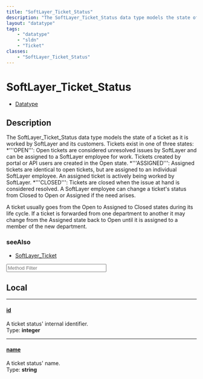 ```yaml
---
title: "SoftLayer_Ticket_Status"
description: "The SoftLayer_Ticket_Status data type models the state of a ticket as it is worked by SoftLayer and its customers. Ticke... "
layout: "datatype"
tags:
    - "datatype"
    - "sldn"
    - "Ticket"
classes:
    - "SoftLayer_Ticket_Status"
---
```


# SoftLayer_Ticket_Status
<div id='service-datatype'>
    <ul id='sldn-reference-tabs'>
        <li id='datatype'> <a href='/reference/datatypes/SoftLayer_Ticket_Status' >Datatype</a></li>
    </ul>
</div>

## Description 
The SoftLayer_Ticket_Status data type models the state of a ticket as it is worked by SoftLayer and its customers. Tickets exist in one of three states: 
*'''OPEN''': Open tickets are considered unresolved issues by SoftLayer and can be assigned to a SoftLayer employee for work. Tickets created by portal or API users are created in the Open state.
*'''ASSIGNED''': Assigned tickets are identical to open tickets, but are assigned to an individual SoftLayer employee. An assigned ticket is actively being worked by SoftLayer.
*'''CLOSED''': Tickets are closed when the issue at hand is considered resolved. A SoftLayer employee can change a ticket's status from Closed to Open or Assigned if the need arises.


A ticket usually goes from the Open to Assigned to Closed states during its life cycle. If a ticket is forwarded from one department to another it may change from the Assigned state back to Open until it is assigned to a member of the new department. 



### seeAlso

* [SoftLayer_Ticket](/reference/datatypes/SoftLayer_Ticket )




<!-- Service Filer BEGIN -->
<div class="view-filters">
        <div class="clearfix">
            <div class="search-input-box">
                <input placeholder="Method Filter" onkeyup="titleSearch(inputId='prop-input', divId='properties', elementClass='prop-row')" 
                    type="text" id="prop-input" value="" size="30" maxlength="128" class="form-text">
            </div>
        </div>
</div>
<!-- Service Filer END -->

<div id="properties" class="content">
<div id="localProperties" class="prop-content" >

## Local
-----
[id]: #id
#### [id]
A ticket status' internal identifier.  
<span class="type-label">Type: </span>**integer**

-----
[name]: #name
#### [name]
A ticket status' name.  
<span class="type-label">Type: </span>**string**

</div>
<!-- LOCAL PROPERTY END -->

</div>



